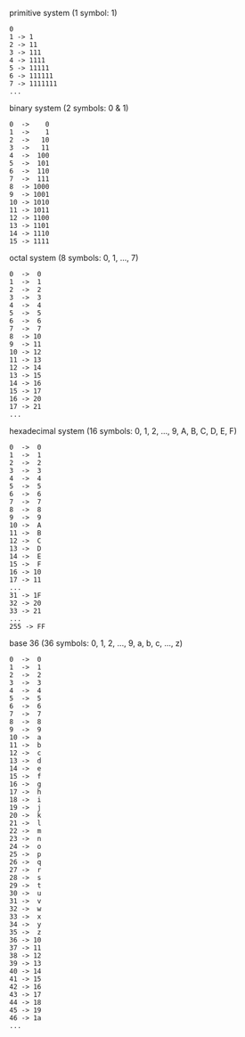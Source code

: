 primitive system (1 symbol: 1)

```
0
1 -> 1
2 -> 11
3 -> 111
4 -> 1111
5 -> 11111
6 -> 111111
7 -> 1111111
...
```

binary system (2 symbols: 0 & 1)

```
0  ->    0
1  ->    1
2  ->   10
3  ->   11
4  ->  100
5  ->  101
6  ->  110
7  ->  111
8  -> 1000
9  -> 1001
10 -> 1010
11 -> 1011
12 -> 1100
13 -> 1101
14 -> 1110
15 -> 1111
```

octal system (8 symbols: 0, 1, ..., 7)

```
0  ->  0
1  ->  1
2  ->  2
3  ->  3
4  ->  4
5  ->  5
6  ->  6
7  ->  7
8  -> 10
9  -> 11 
10 -> 12
11 -> 13
12 -> 14 
13 -> 15 
14 -> 16
15 -> 17
16 -> 20
17 -> 21
...
```

hexadecimal system (16 symbols: 0, 1, 2, ..., 9, A, B, C, D, E, F)

```
0  ->  0
1  ->  1
2  ->  2
3  ->  3
4  ->  4
5  ->  5
6  ->  6
7  ->  7
8  ->  8
9  ->  9 
10 ->  A
11 ->  B
12 ->  C 
13 ->  D 
14 ->  E
15 ->  F
16 -> 10
17 -> 11
...
31 -> 1F
32 -> 20
33 -> 21
...
255 -> FF
```

base 36 (36 symbols: 0, 1, 2, ..., 9, a, b, c, ..., z)

```
0  ->  0
1  ->  1
2  ->  2
3  ->  3
4  ->  4
5  ->  5
6  ->  6
7  ->  7
8  ->  8
9  ->  9 
10 ->  a
11 ->  b
12 ->  c 
13 ->  d 
14 ->  e
15 ->  f
16 ->  g
17 ->  h
18 ->  i
19 ->  j
20 ->  k
21 ->  l
22 ->  m
23 ->  n
24 ->  o
25 ->  p
26 ->  q
27 ->  r
28 ->  s
29 ->  t
30 ->  u
31 ->  v
32 ->  w
33 ->  x
34 ->  y
35 ->  z
36 -> 10
37 -> 11
38 -> 12
39 -> 13
40 -> 14
41 -> 15
42 -> 16
43 -> 17
44 -> 18
45 -> 19
46 -> 1a
...
```